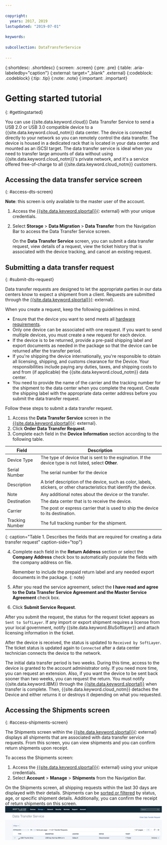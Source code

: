 ```yaml
---

copyright:
  years: 2017, 2019
lastupdated: "2019-07-01"

keywords:

subcollection: DataTransferService

---
```


{:shortdesc: .shortdesc}
{:screen: .screen}
{:pre: .pre}
{:table: .aria-labeledby="caption"}
{:external: target="_blank" .external}
{:codeblock: .codeblock}
{:tip: .tip}
{:note: .note}
{:important: .important}

# Getting started tutorial
{: #gettingstarted}

You can use {{site.data.keyword.cloud}} Data Transfer Service to send a USB 2.0 or USB 3.0 compatible device to a {{site.data.keyword.cloud_notm}} data center. The device is connected directly to your network so you can remotely control the data transfer. The device is housed in a dedicated rack that is located in your data center and mounted as an iSCSI target. The data transfer service is ideal when you need to transfer large amounts of data without using {{site.data.keyword.cloud_notm}}'s private network, and it's a service offered free-of-charge to all {{site.data.keyword.cloud_notm}} customers.

## Accessing the data transfer service screen
{: #access-dts-screen}

**Note**: this screen is only available to the master user of the account.

1. Access the [{{site.data.keyword.slportal}}](https://control.softlayer.com/){: external} with your unique credentials.
2. Select **Storage** > **Data Migration** > **Data Transfer** from the Navigation Bar to access the Data Transfer Service screen. <br/>

    On the **Data Transfer Service** screen, you can submit a data transfer request, view details of a request, view the ticket history that is associated with the device tracking, and cancel an existing request.

## Submitting a data transfer request
{: #submit-dts-request}

Data transfer requests are designed to let the appropriate parties in our data centers know to expect a shipment from a client. Requests are submitted through the [{{site.data.keyword.slportal}}](https://control.softlayer.com/){: external}.

When you create a request, keep the following guidelines in mind.

- Ensure that the device you want to send meets all [hardware requirements](/docs/infrastructure/DataTransferService?topic=DataTransferService-about#hardware-requirements).
- Only one device can be associated with one request. If you want to send multiple devices, you must create a new request for each device.
- If the device is to be returned, provide a pre-paid shipping label and export documents as needed in the package so that the device can be returned after the transfer period.
- If you're shipping the device internationally, you're responsible to obtain all licensing, shipping, and customs clearance for the Device. Your responsibilities include paying any duties, taxes, and shipping costs to and from (if applicable) the {{site.data.keyword.cloud_notm}} data center.
- You need to provide the name of the carrier and the tracking number for the shipment to the data center when you complete the request. Create the shipping label with the appropriate data center address before you submit the data transfer request.

Follow these steps to submit a data transfer request.

1. Access the **Data Transfer Service** screen in the [{{site.data.keyword.slportal}}](https://control.softlayer.com/){: external}.
2. Click **Order Data Transfer Request**.
3. Complete each field in the **Device Information** section according to the following table.


  | Field | Description |
  | --- | --- |
  | Device Type | The type of device that is sent to the esgination. If the device type is not listed, select **Other**. |
  | Serial Number | The serial number for the device |
  | Description | A brief description of the device, such as color, labels, stickers, or other characteristics that identify the device. |
  | Note | Any additional notes about the device or the transfer. |
  | Destination | The data center that is to receive the device. |
  | Carrier | The post or express carrier that is used to ship the device to its destination. |
  | Tracking Number | The full tracking number for the shipment. |
  {: caption="Table 1. Describes the fields that are required for creating a data transfer request" caption-side="top"}

4. Complete each field in the **Return Address** section or select the **Company Address** check box to automatically populate the fields with the company address on file.
   
   Remember to include the prepaid return label and any needed export documents in the package.
   {: note}
5. After you read the service agreement, select the **I have read and agree to the Data Transfer Service Agreement and the Master Service Agreement** check box.
6. Click **Submit Service Request**.

After you submit the request, the status for the request ticket appears as `Sent to SoftLayer`. If any import or export shipment requires a license from your local government, notify {{site.data.keyword.BluSoftlayer}} and attach licensing information in the ticket.

After the device is received, the status is updated to `Received by SoftLayer`. The ticket status is updated again to `Connected` after a data center technician connects the device to the network.

The initial data transfer period is two weeks. During this time, access to the device is granted to the account administrator only. If you need more time, you can request an extension. Also, if you want the device to be sent back sooner than two weeks, you can request the return. You must notify {{site.data.keyword.IBM}} through the [{{site.data.keyword.slportal}}](https://control.softlayer.com/) when transfer is complete. Then, {{site.data.keyword.cloud_notm}} detaches the Device and either returns it or destroys it depending on what you requested.


## Accessing the Shipments screen
{: #access-shipments-screen}

The Shipments screen within the [{{site.data.keyword.slportal}}](https://control.softlayer.com/){: external} displays all shipments that are associated with data transfer service requests. From this screen, you can view shipments and you can confirm return shipments upon receipt.

To access the Shipments screen:

1. Access the [{{site.data.keyword.slportal}}](https://control.softlayer.com/){: external} using your unique credentials.
2. Select **Account** > **Manage** > **Shipments** from the Navigation Bar.

On the Shipments screen, all shipping requests within the last 30 days are displayed with their details. Shipments can be [sorted or filtered](/docs/infrastructure/DataTransferService?topic=DataTransferService-sort-or-filter-shipments-list) by status, age, or specific shipment details. Additionally, you can confirm the receipt of return shipments on this screen.
![Shipments Screen](/images/DTSShipmentScreen1.png)
